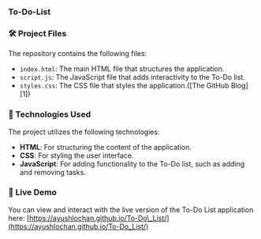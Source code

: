 ### To-Do-List
### 🛠️ Project Files

The repository contains the following files:

* `index.html`: The main HTML file that structures the application.
* `script.js`: The JavaScript file that adds interactivity to the To-Do list.
* `styles.css`: The CSS file that styles the application.([The GitHub Blog][1])

### 🧪 Technologies Used

The project utilizes the following technologies:

* **HTML**: For structuring the content of the application.
* **CSS**: For styling the user interface.
* **JavaScript**: For adding functionality to the To-Do list, such as adding and removing tasks.

### 🚀 Live Demo

You can view and interact with the live version of the To-Do List application here: [https://ayushlochan.github.io/To-Do\_List/](https://ayushlochan.github.io/To-Do_List/)
